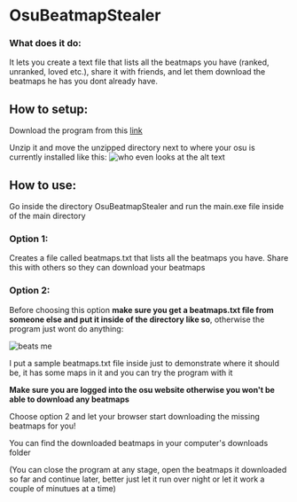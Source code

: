 # OsuBeatmapStealer

### What does it do:
It lets you create a text file that lists all the beatmaps you have (ranked, unranked, loved etc.), share it with friends, and let them download the beatmaps he has you dont already have.


## How to setup:
Download the program from this [link](https://drive.google.com/uc?export=download&id=1EE45jg3JzN7UaU32dQxBKwD3OzqsdgGI)

Unzip it and move the unzipped directory next to where your osu is currently installed like this:
![who even looks at the alt text](https://i.imgur.com/hWw5dbN.png)



## How to use:
Go inside the directory OsuBeatmapStealer and run the main.exe file inside of the main directory
### Option 1:
Creates a file called beatmaps.txt that lists all the beatmaps you have. Share this with others so they can download your beatmaps
### Option 2:
Before choosing this option **make sure you get a beatmaps.txt file from someone else and put it inside of the directory like so**, otherwise the program just wont do anything:

![beats me](https://i.imgur.com/wJRQojv.png)

I put a sample beatmaps.txt file inside just to demonstrate where it should be, it has some maps in it and you can try the program with it

**Make sure you are logged into the osu website otherwise you won't be able to download any beatmaps**

Choose option 2 and let your browser start downloading the missing beatmaps for you!

You can find the downloaded beatmaps in your computer's downloads folder

(You can close the program at any stage, open the beatmaps it downloaded so far and continue later,
better just let it run over night or let it work a couple of minutues at a time)


